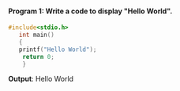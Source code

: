 #### Program 1: Write a code to display "Hello World".
```c
#include<stdio.h>
   int main()
   {
   printf("Hello World");
    return 0;
    }
  ```
  **Output**: Hello World
